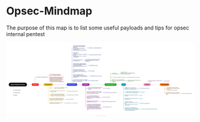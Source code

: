 # Opsec-Mindmap

The purpose of this map is to list some useful payloads and tips for opsec internal pentest

![](Opsec-Internal-Process.png)

